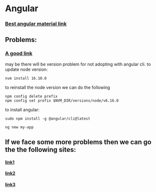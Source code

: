 # Angular
 
### [Best angular material link](https://material.angular.io/components/icon/overview)

## Problems:
 ### [A good link](https://codecraft.tv/courses/angular/quickstart/overview/)
 
 may be there will be version problem for not adopting with angular cli.
 to update node version:
 ```
 nvm install 16.10.0
 ```
 to reinstall the node version we can do the following
```
npm config delete prefix
npm config set prefix $NVM_DIR/versions/node/v6.16.0
```
to install angular:
```
sudo npm install -g @angular/cli@latest
```
```
ng new my-app
```
## If we face some more problems then we can go the the following sites:
#### [link1](https://stackoverflow.com/questions/44416465/npm-install-error-npm-install-g-angular-cli-in-windows-10)
#### [link2](https://medium.com/stackfame/how-to-update-node-js-to-latest-version-linux-ubuntu-osx-windows-others-105749e90040)
#### [link3](https://www.c-sharpcorner.com/article/solution-of-angular-npm-error-npm-error-package-install-failed-see-above/)
